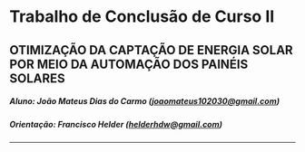 # Trabalho de Conclusão de Curso II
## OTIMIZAÇÃO DA CAPTAÇÃO DE ENERGIA SOLAR POR MEIO DA AUTOMAÇÃO DOS PAINÉIS SOLARES
##### Aluno: João Mateus Dias do Carmo (joaomateus102030@gmail.com)
##### Orientação: Francisco Helder (helderhdw@gmail.com)
------------------------------------
